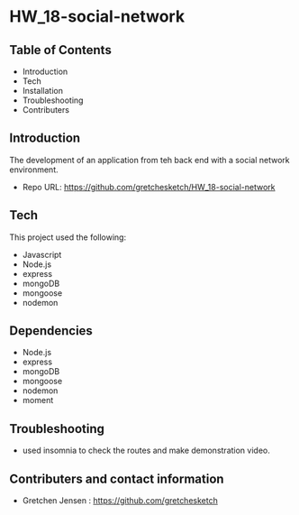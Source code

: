 # HW_18-social-network
Table of Contents
-------------------------------------------------------------------------------------------------------

 * Introduction
 * Tech
 * Installation
 * Troubleshooting
 * Contributers



 Introduction
----------------------------------------------------------------------------------------------------------
 The development of an application from teh back end with a social network environment.


    



 * Repo URL: https://github.com/gretchesketch/HW_18-social-network


Tech
------------------------------------------------------------------------------------------

This project used the following:

 * Javascript
 * Node.js
 * express
 * mongoDB
 * mongoose
 * nodemon



Dependencies
--------------------------------------------------------------------------------------------
 
 * Node.js
 * express
 * mongoDB
 * mongoose
 * nodemon
 * moment


 Troubleshooting
----------------------------------------------------------------------------------------

* used insomnia to check the routes and make demonstration video.




 Contributers and contact information
----------------------------------------------------------------------------------------
 
 * Gretchen Jensen : https://github.com/gretchesketch








 <!-- ![img](assets\team-generator_nodePrompt_screenShot.jpg "node prompt image")
 ![img](assets\team-generator_GeneratedLivePage_screenShot.jpg "generated live page image")
 ![img](assets\team-generator_runAndPassTests_screenShot.jpg "running tests image") -->